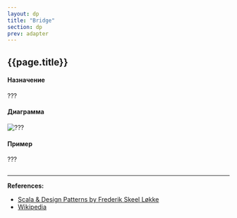 ```yaml
---
layout: dp
title: "Bridge"
section: dp
prev: adapter
---
```


## {{page.title}}

#### Назначение

???

#### Диаграмма

![???]()

#### Пример

???

```scala mdoc

```


---

**References:**
- [Scala & Design Patterns by Frederik Skeel Løkke](https://www.scala-lang.org/old/sites/default/files/FrederikThesis.pdf)
- [Wikipedia]()

